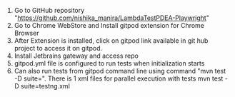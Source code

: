 1. Go to GitHub repository "https://github.com/nishika_manira/LambdaTestPDEA-Playwright"
2. Go to Chrome WebStore and Install gitpod extension for Chrome Browser  
3. After Extension is installed, click on gitpod link available in git hub project to access it on gitpod.
4. Install Jetbrains gateway and access repo
5. gitpod.yml file is configured to run tests when initialization starts
6. Can also run tests from gitpod command line using command "mvn test -D suite=<testXML file>".
   There is 1 xml files for parallel execution with tests 
   mvn test -D suite=testng.xml
   
   


